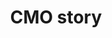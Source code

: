 ---
title: CMO story
slug: cmo-story
description: "Ontdek hoe een CMO student groeit van een beginner tot een ervaren professional."
branding: "CMO"
thumbnail:
    url: "cmo-story/thumb.jpg"
    alt: "Het CMO verhaal"
blurred:
    url: "cmo-story/thumb-blur.jpg"
    alt: "Het CMO Verhaal"
intro: 
  - title: "CMO story"
    mobile:
      paragraph:
      - line: "Deze website bevat audio en video. Een optimale gebruikerservaring verkrijg je met een snelle internetverbinding."
    desktop:
      paragraph: 
      - line: "Deze website bevat audio en video. Een optimale gebruikerservaring verkrijg je met een snelle internetverbinding."
      - line: "Je kan zowel muiswiel als pijltjestoetsen gebruiken om te navigeren door het verhaal."
sections:
  - thumb: "slide01.png"
    text:
      position: "right"
      title: 
      - line: "CMO: een lovestory tussen creativiteit en technologie"
        color: "green"
        weight: "bold"
      paragraph:
      - line: "‘Crossmedia Ontwerp’ (CMO) is de afstudeerrichting waar visueel en creatief denken centraal staat, maar waar je evengoed inzicht verwerft in de technische uitvoermogelijkheden zodat je als afgestudeerde designer meteen inzetbaar bent in de boomende creatieve industrie."
    background:
      type: "video"
      url: "drone.mp4"
      gradient: "gradient right"
      mobile: "dark"
      mobile-still: "drone_bg_mobile.jpg"
  - thumb: "slide02.png"
    text:
      position: "left"
      title: 
      - line: "Wat doet een crossmedia-ontwerper"
        color: "pink"
        weight: "bold"
      paragraph:
      - line: "Crossmedia ontwerpers zorgen ervoor dat elke boodschap van een klant een ‘branded experience’ wordt. Huisstijlen ontwikkelen, flyers en magazines vormgeven, lay-out voor web en mobile of digitale bewerking van beelden behoren tot het takenpakket."
        color: "dark"
      - line: "Je leert je ideeën visualiseren met klassieke middelen zoals potlood en papier, maar ook om ze digitaal uit te werken met de meest recente grafische software."
        color: "dark"
    background:
      type: "image"
      url: "slide02.jpg"
      mobile: "light"
  - thumb: "slide03.png"
    text:
      position: "right"
      title: 
      - line: "Technische kennis"
        color: "blue"
        weight: "bold"
      paragraph:
      - line: "Hoe meer je als ontwerper de grafische en digitale uitvoermogelijkheden kent, hoe groter je technologische bagage is, hoe efficiënter je later je klanten zal kunnen bedienen. Maar evengoed zal de opleiding je nieuwsgierigheid aanwakkeren voor de nog onbekende techologieën van morgen."
    background:
      type: "video"
      url: "drukkerij.mp4, drukkerij.webm"
      gradient: "gradient right"
      mobile: "light"
      mobile-still: "drukkerij_mobile.jpg"
  - thumb: "slide04.png"
    text:
      position: "right"
      title: 
      - line: "Eerste jaar"
        color: "orange"
        weight: "bold"
      paragraph:
      - line: "Tijdens het eerste semester volgen alle GDM studenten eenzelfde programma. De competenties die je hierbij verwerft zijn voor alle toekomstige mediaprofessionals essentieel."
        color: "dark"
      - line: "Als CMO’er leg je hier je basis om later de meer complexe creatieve opdrachten te kunnen uitvoeren. Je leert over universele designprincipes en hoe die voor zowel voor web- als printdesigners de sleutel tot een goed ontwerp zijn."
        color: "dark"
    background:
      type: "image"
      url: "slide04.png"
      mobile: "light"
    stickers:
      mobile:
      - url: "navJ2.png"
        position: "bottom center"
        size: "xlarge"
      - url: "beest.gif"
        position: "left bottom"
        size: "xxxlarge"
      desktop:
      - url: "navJ2.png"
        position: "top center"
        size: "xlarge"
      - url: "beest.gif"
        position: "left midden"
        size: "xxlarge"
  - thumb: "slide05.png"
    text:
      position: "right"
      title: 
      - line: "Tweede jaar"
        color: "green"
        weight: "bold"
      paragraph:
      - line: "Vanaf het derde semester gaan we een versnelling hoger en worden de werkstukken complexer, het onderwerp van de briefings wordt realistischer en er wordt meer aandacht besteed aan het uitdenken van een sterk concept. User experience komt voor interactieve projecten op de voorgrond te staan."
    background:
      type: "image"
      url: "slide05.png"
      mobile: "dark"
    stickers:
     mobile:
     - url: "navJ2.png"
       position: "bottom center"
       size: "xlarge"
     desktop:
     - url: "navJ2.png"
       position: "top center"
       size: "xlarge"
  - thumb: "slide06.png"
    text:
      position: "left"
      title: 
      - line: "Keuzetraject Photodesign of Graphic design"
        color: "green"
        weight: "bold"
      paragraph:
      - line: "In semester 4 kan je kiezen om je werkstukken meer op een fotografische basis af te stemmen. Dan wordt je een photodesigner. Verkies je om vanuit puur grafische technieken visuals te creëeren voor je werkstukken dan kies je voor het keuzetraject Graphicdesign."
        color: "dark"
    background:
      type: "video"
      url: "project_kader_2.mp4"
      mobile: "light"
      mobile-still: "kader.jpg"
    stickers:
      mobile:
      - url: "navJ2.png"
        position: "bottom center"
        size: "xlarge"
      desktop:
      - url: "navJ2.png"
        position: "top center"
        size: "xlarge"
  - thumb: "slide07.png"
    text:
      position: "right"
      title: 
      - line: "Derde jaar"
        color: "blue"
        weight: "bold"
      paragraph:
      - line: "In het laatste jaar wordt je verder klaargestoomd voor het werkveld. Je krijgt de ruimte om op basis van een uitdagend pakket aan briefings te sleutelen aan een online portfolio dat als visitekaartje zal dienen voor je eerste sollicitatie. Het laatste semester sluit je af met een stage van 6 weken."
        color: "dark"
    background:
      type: "image"
      url: "wereldkaart_cmostory.jpg"
      mobile: "dark"
    stickers:
      mobile:
      - url: "navJ3.png"
        position: "bottom center"
        size: "xlarge"
      desktop:
      - url: "navJ3.png"
        position: "top center"
        size: "xlarge"
  - thumb: "slide08.png"
    text:
      title:
      - line: "Bekijk ons interview"
        color: "pink"
        weight: "bold"
        hide: "desktop"
      paragraph:
      - line: ""
        url: "https://vimeo.com/209728426/685e1c6885"
        alt: "Klik hier voor interviews met onze studenten."
        hide: "desktop"
    background:
      type: "video"
      url: "interview.mp4, interview.webm, https://vimeo.com/209728426/685e1c6885"
      mobile: "light"
      mobile-still: "interview_mobile_still.jpg"
  - thumb: "slide09.png"
    text:
      position: "left"
      title:
      - line: "Meer weten?"
        color: "blue"
        weight: "bold"
      paragraph: 
      - line: ""
        url: "https://vimeo.com/209728426/685e1c6885"
        alt: "Interview"
        color: "dark"
    background:
      type: "image"
      url: "slide09.png"
      mobile: "light"
    contact: true
created: 20/01/2017
active: true
enabled: true
order: 1
---